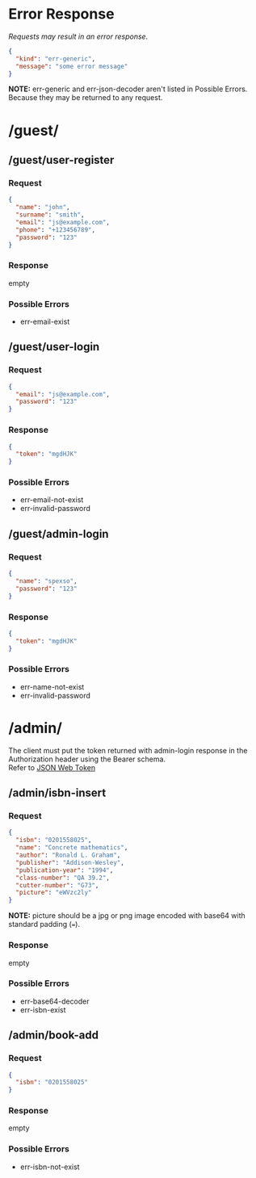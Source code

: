 # Error Response

*Requests may result in an error response.*
```json
{
  "kind": "err-generic",
  "message": "some error message"
}
```

**NOTE:** err-generic and err-json-decoder aren't listed in Possible Errors. Because they may be returned to any request.

# /guest/
## /guest/user-register
### Request

```json
{
  "name": "john",
  "surname": "smith",
  "email": "js@example.com",
  "phone": "+123456789",
  "password": "123"
}
```

### Response

empty

### Possible Errors

- err-email-exist

## /guest/user-login
### Request

```json
{
  "email": "js@example.com",
  "password": "123"
}
```

### Response

```json
{
  "token": "mgdHJK"
}
```

### Possible Errors

- err-email-not-exist
- err-invalid-password

## /guest/admin-login
### Request

```json
{
  "name": "spexso",
  "password": "123"
}
```

### Response

```json
{
  "token": "mgdHJK"
}
```

### Possible Errors

- err-name-not-exist
- err-invalid-password

# /admin/

The client must put the token returned with admin-login response in the Authorization header using the Bearer schema.\
Refer to [JSON Web Token](https://jwt.io/introduction/) 

## /admin/isbn-insert
### Request

```json
{
  "isbn": "0201558025",
  "name": "Concrete mathematics",
  "author": "Ronald L. Graham",
  "publisher": "Addison-Wesley",
  "publication-year": "1994",
  "class-number": "QA 39.2",
  "cutter-number": "G73",
  "picture": "eWVzc2ly"
}
```

**NOTE:** picture should be a jpg or png image encoded with base64 with standard padding (`=`).

### Response

empty

### Possible Errors

- err-base64-decoder
- err-isbn-exist

## /admin/book-add
### Request

```json
{
  "isbn": "0201558025"
}
```

### Response

empty

### Possible Errors

- err-isbn-not-exist
